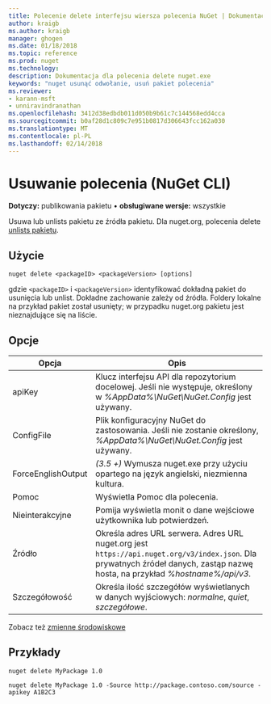 ```yaml
---
title: Polecenie delete interfejsu wiersza polecenia NuGet | Dokumentacja firmy Microsoft
author: kraigb
ms.author: kraigb
manager: ghogen
ms.date: 01/18/2018
ms.topic: reference
ms.prod: nuget
ms.technology: 
description: Dokumentacja dla polecenia delete nuget.exe
keywords: "nuget usunąć odwołanie, usuń pakiet polecenia"
ms.reviewer:
- karann-msft
- unniravindranathan
ms.openlocfilehash: 3412d38edbdb011d050b9b61c7c144568edd4cca
ms.sourcegitcommit: b0af28d1c809c7e951b0817d306643fcc162a030
ms.translationtype: MT
ms.contentlocale: pl-PL
ms.lasthandoff: 02/14/2018
---
```

# <a name="delete-command-nuget-cli"></a>Usuwanie polecenia (NuGet CLI)

**Dotyczy:** publikowania pakietu &bullet; **obsługiwane wersje:** wszystkie

Usuwa lub unlists pakietu ze źródła pakietu. Dla nuget.org, polecenia delete [unlists pakietu](../policies/deleting-packages.md).

## <a name="usage"></a>Użycie

```cli
nuget delete <packageID> <packageVersion> [options]
```

gdzie `<packageID>` i `<packageVersion>` identyfikować dokładną pakiet do usunięcia lub unlist. Dokładne zachowanie zależy od źródła. Foldery lokalne na przykład pakiet został usunięty; w przypadku nuget.org pakietu jest nieznajdujące się na liście.

## <a name="options"></a>Opcje

| Opcja | Opis |
| --- | --- |
| apiKey | Klucz interfejsu API dla repozytorium docelowej. Jeśli nie występuje, określony w *%AppData%\NuGet\NuGet.Config* jest używany. |
| ConfigFile | Plik konfiguracyjny NuGet do zastosowania. Jeśli nie zostanie określony, *%AppData%\NuGet\NuGet.Config* jest używany. |
| ForceEnglishOutput | *(3.5 +)* Wymusza nuget.exe przy użyciu opartego na język angielski, niezmienna kultura. |
| Pomoc | Wyświetla Pomoc dla polecenia. |
| Nieinterakcyjne | Pomija wyświetla monit o dane wejściowe użytkownika lub potwierdzeń. |
| Źródło | Określa adres URL serwera. Adres URL nuget.org jest `https://api.nuget.org/v3/index.json`. Dla prywatnych źródeł danych, zastąp nazwę hosta, na przykład *%hostname%/api/v3*. |
| Szczegółowość | Określa ilość szczegółów wyświetlanych w danych wyjściowych: *normalne*, *quiet*, *szczegółowe*. |

Zobacz też [zmienne środowiskowe](cli-ref-environment-variables.md)

## <a name="examples"></a>Przykłady

```cli
nuget delete MyPackage 1.0

nuget delete MyPackage 1.0 -Source http://package.contoso.com/source -apikey A1B2C3
```
